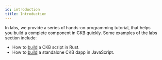 ```yaml
---
id: introduction
title: Introduction
---
```


In labs, we provide a series of hands-on programming tutorial, that helps you build a complete component in CKB quickly. Some examples of the labs section include:


* How to [build](sudtbycapsule) a CKB script in Rust.
* How to [build](lumos-nervosdao) a standalone CKB dapp in JavaScript.
